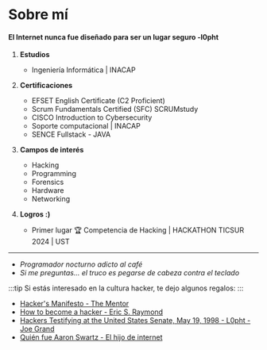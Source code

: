 # Sobre mí
#### El Internet nunca fue diseñado para ser un lugar seguro -l0pht

1. **Estudios**
   - Ingeniería Informática | INACAP

2. **Certificaciones**
   - EFSET English Certificate (C2 Proficient)
   - Scrum Fundamentals Certified (SFC) SCRUMstudy
   - CISCO Introduction to Cybersecurity
   - Soporte computacional | INACAP
   - SENCE Fullstack - JAVA

3. **Campos de interés**
   - Hacking
   - Programming
   - Forensics
   - Hardware
   - Networking

4. **Logros :)**
   - Primer lugar 🏆 Competencia de Hacking | HACKATHON TICSUR 2024 | UST 
________________________________________
- *Programador nocturno adicto al café*  
- *Si me preguntas... el truco es pegarse de cabeza contra el teclado*

:::tip
Si estás interesado en la cultura hacker, te dejo algunos regalos:
:::
- [Hacker's Manifesto - The Mentor](https://phrack.org/issues/7/3.html)
- [How to become a hacker - Eric S. Raymond](http://www.catb.org/~esr/faqs/hacker-howto.html)
- [Hackers Testifying at the United States Senate, May 19, 1998 - L0pht - Joe Grand](https://www.youtube.com/watch?v=VVJldn_MmMY)
- [Quién fue Aaron Swartz - El hijo de internet](https://blog.elhacker.net/2023/01/se-cumplen-diez-anos-de-la-muerte-por-suicidio-aaron-.html)
